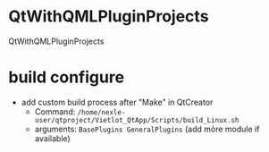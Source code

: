 # QtWithQMLPluginProjects
QtWithQMLPluginProjects
# build configure 
- add custom build process after "Make" in QtCreator
  - Command: `/home/nexle-user/qtproject/Vietlot_QtApp/Scripts/build_Linux.sh`
  - arguments: `BasePlugins GeneralPlugins` (add mỏre module if available)
